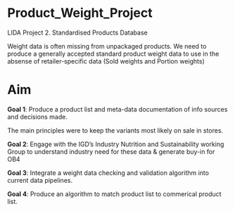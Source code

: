 # Product_Weight_Project
 LIDA Project 2. Standardised Products Database

Weight data is often missing from unpackaged products. We need to produce a generally accepted standard product weight data to use in the absense of retailer-specific data (Sold weights and Portion weights) 

# Aim
**Goal 1**: Produce a product list and meta-data documentation of info sources and decisions made.

The main principles were to keep the variants most likely on sale in stores.

**Goal 2**: Engage with the IGD’s Industry Nutrition and Sustainability working Group to understand industry need for these data & generate buy-in for OB4</font>

**Goal 3**: Integrate a weight data checking and validation algorithm into current data pipelines.</font>

**Goal 4**: Produce an algorithm to match product list to commerical product list.</font>
